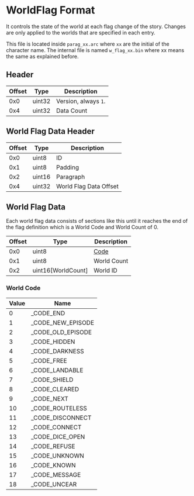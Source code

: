 # WorldFlag Format

It controls the state of the world at each flag change of the story. Changes are only applied to the worlds that are specified in each entry.

This file is located inside `parag_xx.arc` where `xx` are the initial of the character name. The internal file is named `w_flag_xx.bin` where xx means the same as explained before.

## Header

| Offset | Type  | Description
|--------|-------|------------
| 0x0     | uint32  | Version, always `1`.
| 0x4     | uint32  | Data Count

## World Flag Data Header

| Offset | Type  | Description
|--------|-------|------------
| 0x0     | uint8  | ID
| 0x1     | uint8  | Padding
| 0x2     | uint16 | Paragraph
| 0x4     | uint32 | World Flag Data Offset

## World Flag Data

Each world flag data consists of sections like this until it reaches the end of the flag definition which is a World Code and World Count of 0.

| Offset | Type  | Description
|--------|-------|------------
| 0x0     | uint8  | [Code](#World-Code)
| 0x1     | uint8  | World Count
| 0x2     | uint16[WorldCount] | World ID

### World Code

| Value | Name
|--------|------------
| 0      | _CODE_END
| 1      | _CODE_NEW_EPISODE
| 2      | _CODE_OLD_EPISODE
| 3      | _CODE_HIDDEN
| 4      | _CODE_DARKNESS
| 5      | _CODE_FREE
| 6      | _CODE_LANDABLE
| 7      | _CODE_SHIELD
| 8      | _CODE_CLEARED
| 9      | _CODE_NEXT
| 10     | _CODE_ROUTELESS
| 11     | _CODE_DISCONNECT
| 12     | _CODE_CONNECT
| 13     | _CODE_DICE_OPEN
| 14     | _CODE_REFUSE
| 15     | _CODE_UNKNOWN
| 16     | _CODE_KNOWN
| 17     | _CODE_MESSAGE
| 18     | _CODE_UNCEAR